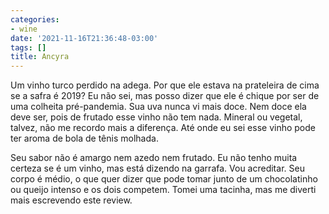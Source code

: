 ```yaml
---
categories:
- wine
date: '2021-11-16T21:36:48-03:00'
tags: []
title: Ancyra
---
```


Um vinho turco perdido na adega. Por que ele estava na prateleira de cima se a safra é 2019? Eu não sei, mas posso dizer que ele é chique por ser de uma colheita pré-pandemia. Sua uva nunca vi mais doce. Nem doce ela deve ser, pois de frutado esse vinho não tem nada. Mineral ou vegetal, talvez, não me recordo mais a diferença. Até onde eu sei esse vinho pode ter aroma de bola de tênis molhada.

Seu sabor não é amargo nem azedo nem frutado. Eu não tenho muita certeza se é um vinho, mas está dizendo na garrafa. Vou acreditar. Seu corpo é médio, o que quer dizer que pode tomar junto de um chocolatinho ou queijo intenso e os dois competem. Tomei uma tacinha, mas me diverti mais escrevendo este review.